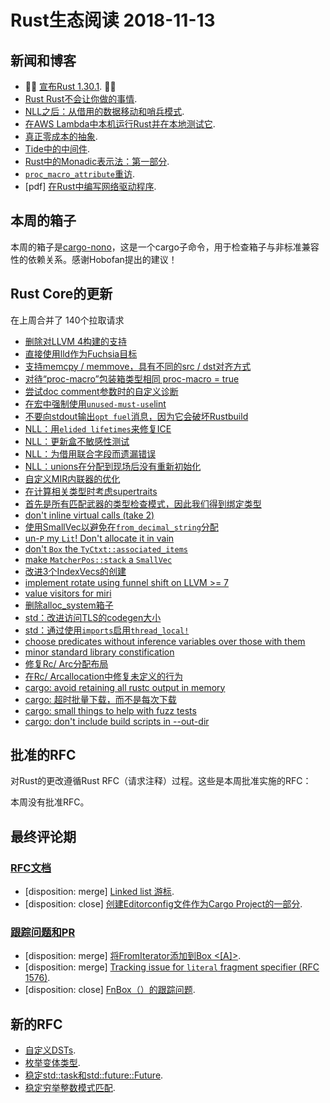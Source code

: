 # Rust生态阅读 2018-11-13

## 新闻和博客

* 🎈🎉 [宣布Rust 1.30.1](https://blog.rust-lang.org/2018/11/08/Rust-1.30.1.html). 🎉🎈
* [Rust Rust不会让你做的事情](https://medium.com/@GolDDranks/things-rust-doesnt-let-you-do-draft-f596a3c740a5).
* [NLL之后：从借用的数据移动和哨兵模式](http://smallcultfollowing.com/babysteps/blog/2018/11/10/after-nll-moving-from-borrowed-data-and-the-sentinel-pattern/).
* [在AWS Lambda中本机运行Rust并在本地测试它](https://medium.com/@bernardo.belchior1/running-rust-natively-in-aws-lambda-and-testing-it-locally-57080421426d).
* [真正零成本的抽象](https://vorner.github.io/2018/11/11/truly-zero-cost.html).
* [Tide中的中间件](https://rust-lang-nursery.github.io/wg-net/2018/11/07/tide-middleware.html).
* [Rust中的Monadic表示法：第一部分](https://varkor.github.io/blog/2018/11/10/monadic-do-notation-in-rust-part-i.html).
* [`proc_macro_attribute`重访](https://llogiq.github.io/2018/11/10/proc-macro.html).
* [pdf] [在Rust中编写网络驱动程序](https://www.net.in.tum.de/fileadmin/bibtex/publications/theses/2018-ixy-rust.pdf).

## 本周的箱子

本周的箱子是[cargo-nono](https://github.com/hobofan/cargo-nono)，这是一个cargo子命令，用于检查箱子与非标准兼容性的依赖关系。感谢Hobofan提出的建议！

## Rust Core的更新

在上周合并了 140个拉取请求

[merged]: https://github.com/search?q=is%3Apr+org%3Arust-lang+is%3Amerged+merged%3A2018-11-05..2018-11-12

* [删除对LLVM 4构建的支持](https://github.com/rust-lang/rust/pull/55698)
* [直接使用lld作为Fuchsia目标](https://github.com/rust-lang/rust/pull/55106)
* [支持memcpy / memmove，具有不同的src / dst对齐方式](https://github.com/rust-lang/rust/pull/55633)
* [对待“proc-macro”包装箱类型相同 proc-macro = true](https://github.com/rust-lang/cargo/pull/6256)
* [尝试doc comment参数时的自定义诊断](https://github.com/rust-lang/rust/pull/55451)
* [在宏中强制使用`unused-must-use`lint](https://github.com/rust-lang/rust/pull/55569)
* [不要向stdout输出`opt fuel`消息，因为它会破坏Rustbuild](https://github.com/rust-lang/rust/pull/55495)
* [NLL：用`elided lifetimes`来修复ICE](https://github.com/rust-lang/rust/pull/55822)
* [NLL：更新盒不敏感性测试](https://github.com/rust-lang/rust/pull/55801)
* [NLL：为借用联合字段而遗漏错误](https://github.com/rust-lang/rust/pull/55696)
* [NLL：unions在分配到现场后没有重新初始化](https://github.com/rust-lang/rust/pull/55657)
* [自定义MIR内联器的优化](https://github.com/rust-lang/rust/pull/55739)
* [在计算相关类型时考虑supertraits](https://github.com/rust-lang/rust/pull/55687)
* [首先是所有匹配武器的类型检查模式，因此我们得到绑定类型](https://github.com/rust-lang/rust/pull/55819)
* [don't inline virtual calls (take 2)](https://github.com/rust-lang/rust/pull/55802)
* [使用SmallVec以避免在`from_decimal_string`分配](https://github.com/rust-lang/rust/pull/55816)
* [un-`P` my `Lit`! Don't allocate it in vain](https://github.com/rust-lang/rust/pull/55777)
* [don't `Box` the `TyCtxt::associated_items`](https://github.com/rust-lang/rust/pull/55604)
* [make `MatcherPos::stack` a `SmallVec`](https://github.com/rust-lang/rust/pull/55525)
* [改进3个IndexVecs的创建](https://github.com/rust-lang/rust/pull/55755)
* [implement rotate using funnel shift on LLVM >= 7](https://github.com/rust-lang/rust/pull/55650)
* [value visitors for miri](https://github.com/rust-lang/rust/pull/55549)
* [删除alloc_system箱子](https://github.com/rust-lang/rust/pull/55660)
* [std：改进访问TLS的codegen大小](https://github.com/rust-lang/rust/pull/55518)
* [std：通过使用`imports`启用`thread_local!`](https://github.com/rust-lang/rust/pull/55597)
* [choose predicates without inference variables over those with them](https://github.com/rust-lang/rust/pull/55453)
* [minor standard library constification](https://github.com/rust-lang/rust/pull/55278)
* [修复Rc/ Arc分配布局](https://github.com/rust-lang/rust/pull/55764)
* [在Rc/ Arcallocation中修复未定义的行为](https://github.com/rust-lang/rust/pull/54922)
* [cargo: avoid retaining all rustc output in memory](https://github.com/rust-lang/cargo/pull/6289)
* [cargo: 超时批量下载，而不是每次下载](https://github.com/rust-lang/cargo/pull/6285)
* [cargo: small things to help with fuzz tests](https://github.com/rust-lang/cargo/pull/6274)
* [cargo: don't include build scripts in --out-dir](https://github.com/rust-lang/cargo/pull/6300)

## 批准的RFC

对Rust的更改遵循Rust RFC（请求注释）过程。这些是本周批准实施的RFC：

本周没有批准RFC。

## 最终评论期

### [RFC文档](https://github.com/rust-lang/rfcs/labels/final-comment-period)

* [disposition: merge] [Linked list 游标](https://github.com/rust-lang/rfcs/pull/2570).
* [disposition: close] [创建Editorconfig文件作为Cargo Project的一部分](https://github.com/rust-lang/rfcs/pull/2549).

### [跟踪问题和PR](https://github.com/rust-lang/rust/labels/final-comment-period)

* [disposition: merge] [将FromIterator添加到Box <[A]>](https://github.com/rust-lang/rust/pull/55843).
* [disposition: merge] [Tracking issue for `literal` fragment specifier (RFC 1576)](https://github.com/rust-lang/rust/issues/35625).
* [disposition: close] [FnBox（）的跟踪问题](https://github.com/rust-lang/rust/issues/28796).

## 新的RFC

* [自定义DSTs](https://github.com/rust-lang/rfcs/pull/2594).
* [枚举变体类型](https://github.com/rust-lang/rfcs/pull/2593).
* [稳定std::task和std::future::Future](https://github.com/rust-lang/rfcs/pull/2592).
* [稳定穷举整数模式匹配](https://github.com/rust-lang/rfcs/pull/2591).